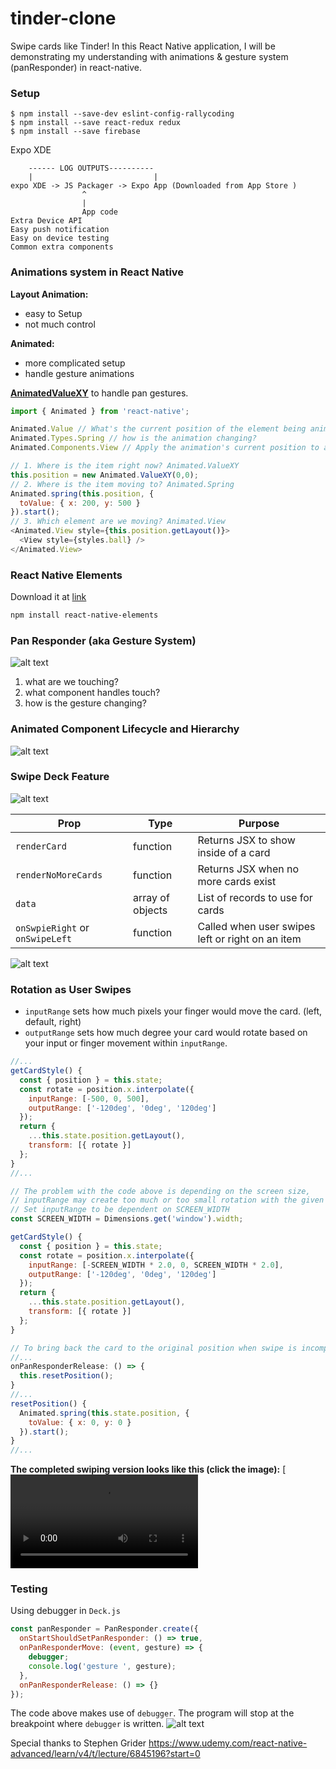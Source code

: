 # tinder-clone
Swipe cards like Tinder!
In this React Native application, I will be demonstrating my understanding with animations & gesture system (panResponder) in react-native.


### Setup
```
$ npm install --save-dev eslint-config-rallycoding
$ npm install --save react-redux redux
$ npm install --save firebase
```

Expo XDE
```
    ------ LOG OUTPUTS----------
    |                           |
expo XDE -> JS Packager -> Expo App (Downloaded from App Store )
                ^
                |
                App code
Extra Device API
Easy push notification
Easy on device testing
Common extra components
```
### Animations system in React Native

**Layout Animation:**
* easy to Setup
* not much control

**Animated:**
* more complicated setup
* handle gesture animations

**[AnimatedValueXY](http://facebook.github.io/react-native/releases/0.44/docs/animated.html#animatedvaluexy)** to handle pan gestures.

```js
import { Animated } from 'react-native';

Animated.Value // What's the current position of the element being animated?
Animated.Types.Spring // how is the animation changing?
Animated.Components.View // Apply the animation's current position to an actual Component

// 1. Where is the item right now? Animated.ValueXY
this.position = new Animated.ValueXY(0,0);
// 2. Where is the item moving to? Animated.Spring
Animated.spring(this.position, {
  toValue: { x: 200, y: 500 }
}).start();
// 3. Which element are we moving? Animated.View
<Animated.View style={this.position.getLayout()}>
  <View style={styles.ball} />
</Animated.View>
```

### React Native Elements
Download it at [link](https://github.com/react-native-training/react-native-elements)
```bash
npm install react-native-elements
```

### Pan Responder (aka Gesture System)
![alt text](demo/panResponderSystem.png "Pan Responder System")

1) what are we touching?
2) what component handles touch?
3) how is the gesture changing?


### Animated Component Lifecycle and Hierarchy
![alt text](demo/animatedComponentLifeCycle.png "Hierarchy and Lifecycle")


### Swipe Deck Feature
![alt text](demo/swipeDeck.png "swipe deck")

Prop  | Type  | Purpose
----- | ----- | -------
`renderCard`  |  function  |  Returns JSX to show inside of a card
`renderNoMoreCards`  |  function  |  Returns JSX when no more cards exist
`data`  |  array of objects  |  List of records to use for cards
`onSwpieRight` or `onSwipeLeft`  |  function  |  Called when user swipes left or right on an item

![alt text](demo/swipeDeckProps.png "swipe deck props")

### Rotation as User Swipes

* `inputRange` sets how much pixels your finger would move the card. (left, default, right)
* `outputRange` sets how much degree your card would rotate based on your input or finger movement within `inputRange`.
```js
//...
getCardStyle() {
  const { position } = this.state;
  const rotate = position.x.interpolate({
    inputRange: [-500, 0, 500],
    outputRange: ['-120deg', '0deg', '120deg']
  });
  return {
    ...this.state.position.getLayout(),
    transform: [{ rotate }]
  };
}
//...

// The problem with the code above is depending on the screen size,
// inputRange may create too much or too small rotation with the given values.
// Set inputRange to be dependent on SCREEN_WIDTH
const SCREEN_WIDTH = Dimensions.get('window').width;

getCardStyle() {
  const { position } = this.state;
  const rotate = position.x.interpolate({
    inputRange: [-SCREEN_WIDTH * 2.0, 0, SCREEN_WIDTH * 2.0],
    outputRange: ['-120deg', '0deg', '120deg']
  });
  return {
    ...this.state.position.getLayout(),
    transform: [{ rotate }]
  };
}

// To bring back the card to the original position when swipe is incomplete (Deck.js)
//...
onPanResponderRelease: () => {
  this.resetPosition();
}
//...
resetPosition() {
  Animated.spring(this.state.position, {
    toValue: { x: 0, y: 0 }
  }).start();
}
//...

```
**The completed swiping version looks like this (click the image):**
[![Watch the video](demo/swipeVideo.mov)


### Testing
Using debugger in `Deck.js`
```js
const panResponder = PanResponder.create({
  onStartShouldSetPanResponder: () => true,
  onPanResponderMove: (event, gesture) => {
    debugger;
    console.log('gesture ', gesture);
  },
  onPanResponderRelease: () => {}
});
```
The code above makes use of `debugger`. The program will stop at the breakpoint where `debugger` is written.
![alt text](demo/debugger.png "debugger")


Special thanks to Stephen Grider
https://www.udemy.com/react-native-advanced/learn/v4/t/lecture/6845196?start=0
